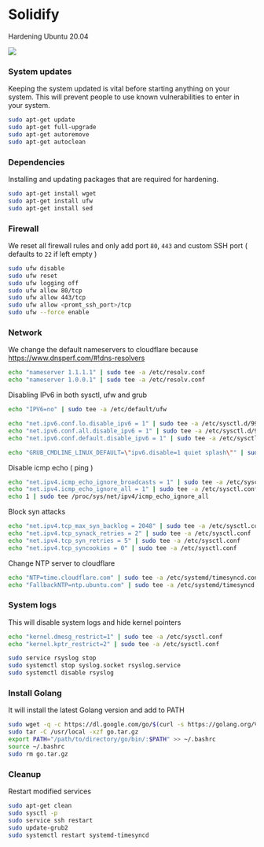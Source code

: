 # Solidify
Hardening Ubuntu 20.04

![](https://i.imgur.com/af8ZjFk.gif)

### System updates
Keeping the system updated is vital before starting anything on your system. This will prevent people to use known vulnerabilities to enter in your system.

```bash
sudo apt-get update
sudo apt-get full-upgrade
sudo apt-get autoremove
sudo apt-get autoclean
```

### Dependencies
Installing and updating packages that are required for hardening.

```bash
sudo apt-get install wget
sudo apt-get install ufw
sudo apt-get install sed
```

### Firewall
We reset all firewall rules and only add port `80`, `443` and custom SSH port ( defaults to `22` if left empty )
```bash
sudo ufw disable
sudo ufw reset
sudo ufw logging off
sudo ufw allow 80/tcp
sudo ufw allow 443/tcp
sudo ufw allow <promt_ssh_port>/tcp
sudo ufw --force enable
```

### Network
We change the default nameservers to cloudflare because https://www.dnsperf.com/#!dns-resolvers
```bash
echo "nameserver 1.1.1.1" | sudo tee -a /etc/resolv.conf
echo "nameserver 1.0.0.1" | sudo tee -a /etc/resolv.conf
```
Disabling IPv6 in both sysctl, ufw and grub
```bash
echo "IPV6=no" | sudo tee -a /etc/default/ufw

echo "net.ipv6.conf.lo.disable_ipv6 = 1" | sudo tee -a /etc/sysctl.d/99-sysctl.conf
echo "net.ipv6.conf.all.disable_ipv6 = 1" | sudo tee -a /etc/sysctl.d/99-sysctl.conf
echo "net.ipv6.conf.default.disable_ipv6 = 1" | sudo tee -a /etc/sysctl.d/99-sysctl.conf

echo "GRUB_CMDLINE_LINUX_DEFAULT=\"ipv6.disable=1 quiet splash\"" | sudo tee -a /etc/default/grub
```
Disable icmp echo ( ping )
```bash
echo "net.ipv4.icmp_echo_ignore_broadcasts = 1" | sudo tee -a /etc/sysctl.conf
echo "net.ipv4.icmp_echo_ignore_all = 1" | sudo tee -a /etc/sysctl.conf
echo 1 | sudo tee /proc/sys/net/ipv4/icmp_echo_ignore_all
```
Block syn attacks
```bash
echo "net.ipv4.tcp_max_syn_backlog = 2048" | sudo tee -a /etc/sysctl.conf
echo "net.ipv4.tcp_synack_retries = 2" | sudo tee -a /etc/sysctl.conf
echo "net.ipv4.tcp_syn_retries = 5" | sudo tee -a /etc/sysctl.conf
echo "net.ipv4.tcp_syncookies = 0" | sudo tee -a /etc/sysctl.conf
```
Change NTP server to cloudflare
```bash
echo "NTP=time.cloudflare.com" | sudo tee -a /etc/systemd/timesyncd.conf
echo "FallbackNTP=ntp.ubuntu.com" | sudo tee -a /etc/systemd/timesyncd.conf
```

### System logs
This will disable system logs and hide kernel pointers
```bash
echo "kernel.dmesg_restrict=1" | sudo tee -a /etc/sysctl.conf
echo "kernel.kptr_restrict=2" | sudo tee -a /etc/sysctl.conf

sudo service rsyslog stop
sudo systemctl stop syslog.socket rsyslog.service
sudo systemctl disable rsyslog
```

### Install Golang
It will install the latest Golang version and add to PATH
```bash
sudo wget -q -c https://dl.google.com/go/$(curl -s https://golang.org/VERSION?m=text).linux-amd64.tar.gz -O go.tar.gz
sudo tar -C /usr/local -xzf go.tar.gz
export PATH="/path/to/directory/go/bin/:$PATH" >> ~/.bashrc
source ~/.bashrc
sudo rm go.tar.gz
```

### Cleanup
Restart modified services
```bash
sudo apt-get clean
sudo sysctl -p
sudo service ssh restart
sudo update-grub2
sudo systemctl restart systemd-timesyncd
```

